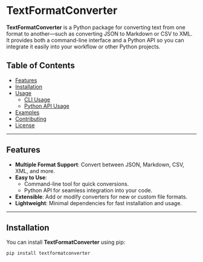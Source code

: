 # TextFormatConverter

**TextFormatConverter** is a Python package for converting text from one format to another—such as converting JSON to Markdown or CSV to XML. It provides both a command-line interface and a Python API so you can integrate it easily into your workflow or other Python projects.

## Table of Contents

- [Features](#features)
- [Installation](#installation)
- [Usage](#usage)
  - [CLI Usage](#cli-usage)
  - [Python API Usage](#python-api-usage)
- [Examples](#examples)
- [Contributing](#contributing)
- [License](#license)

---

## Features

- **Multiple Format Support**: Convert between JSON, Markdown, CSV, XML, and more.
- **Easy to Use**:
  - Command-line tool for quick conversions.
  - Python API for seamless integration into your code.
- **Extensible**: Add or modify converters for new or custom file formats.
- **Lightweight**: Minimal dependencies for fast installation and usage.

---

## Installation

You can install **TextFormatConverter** using pip:

```bash
pip install textformatconverter
